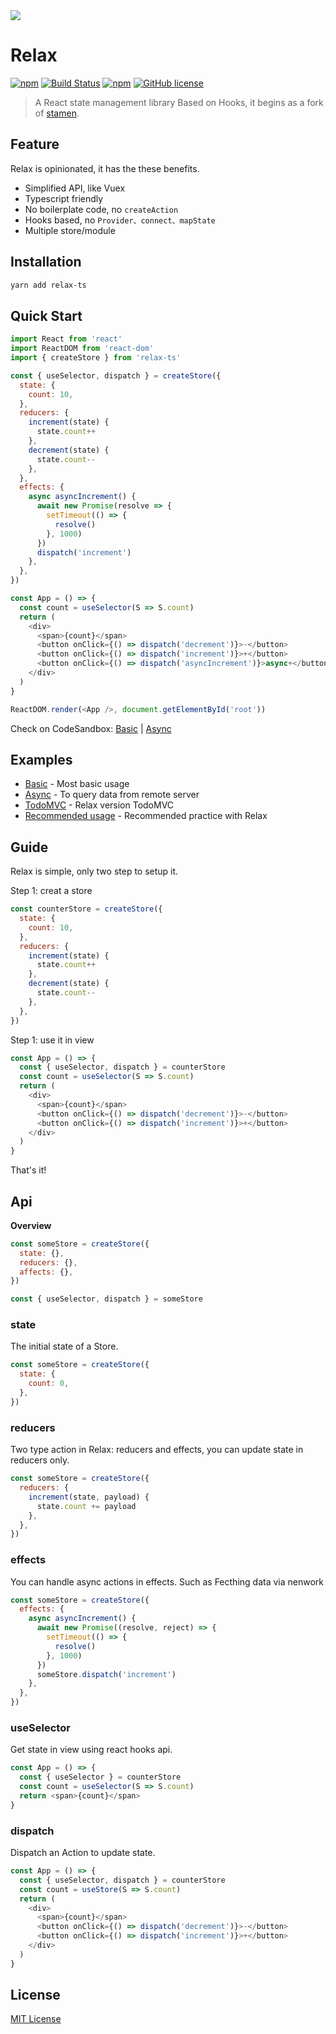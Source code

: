 <img src="http://forsigner.com/images/dahlia/dahlia-stamen.svg"  align="center"/>

# Relax

[![npm](https://img.shields.io/npm/v/relax-ts.svg)](https://www.npmjs.com/package/relax-ts) [![Build Status](https://travis-ci.org/luv-sic/relax.svg?branch=master)](https://travis-ci.org/luv-sic/relax) [](https://coveralls.io/github/luv-sic/relax?branch=master)
[![npm](https://img.shields.io/badge/TypeScript-%E2%9C%93-007ACC.svg)](https://www.typescriptlang.org/) [![GitHub license](https://img.shields.io/github/license/luv-sic/relax.svg)](https://github.com/luv-sic/relax/blob/master/LICENSE)

> A React state management library Based on Hooks, it begins as a fork of [stamen](https://github.com/forsigner/stamen).

## Feature

Relax is opinionated, it has the these benefits.

* Simplified API, like Vuex
* Typescript friendly
* No boilerplate code, no `createAction`
* Hooks based, no `Provider、connect、mapState`
* Multiple store/module

## Installation

```sh
yarn add relax-ts
```

## Quick Start

```js
import React from 'react'
import ReactDOM from 'react-dom'
import { createStore } from 'relax-ts'

const { useSelector, dispatch } = createStore({
  state: {
    count: 10,
  },
  reducers: {
    increment(state) {
      state.count++
    },
    decrement(state) {
      state.count--
    },
  },
  effects: {
    async asyncIncrement() {
      await new Promise(resolve => {
        setTimeout(() => {
          resolve()
        }, 1000)
      })
      dispatch('increment')
    },
  },
})

const App = () => {
  const count = useSelector(S => S.count)
  return (
    <div>
      <span>{count}</span>
      <button onClick={() => dispatch('decrement')}>-</button>
      <button onClick={() => dispatch('increment')}>+</button>
      <button onClick={() => dispatch('asyncIncrement')}>async+</button>
    </div>
  )
}

ReactDOM.render(<App />, document.getElementById('root'))
```

Check on CodeSandbox: [Basic](https://codesandbox.io/s/0vrrlkjx5w) | [Async](https://codesandbox.io/s/kmq65p3l97)

## Examples

- [Basic](https://github.com/luv-sic/relax/tree/master/examples/basic) - Most basic usage
- [Async](https://github.com/luv-sic/relax/tree/master/examples/async) - To query data from remote server
- [TodoMVC](https://github.com/luv-sic/relax/tree/master/examples/todomvc) - Relax version TodoMVC
- [Recommended usage](https://github.com/luv-sic/relax/tree/master/examples/recommended-usage) - Recommended practice with Relax

## Guide

Relax is simple, only two step to setup it.

Step 1: creat a store

```js
const counterStore = createStore({
  state: {
    count: 10,
  },
  reducers: {
    increment(state) {
      state.count++
    },
    decrement(state) {
      state.count--
    },
  },
})
```

Step 1: use it in view

```js
const App = () => {
  const { useSelector, dispatch } = counterStore
  const count = useSelector(S => S.count)
  return (
    <div>
      <span>{count}</span>
      <button onClick={() => dispatch('decrement')}>-</button>
      <button onClick={() => dispatch('increment')}>+</button>
    </div>
  )
}
```

That's it!

## Api

**Overview**

```js
const someStore = createStore({
  state: {},
  reducers: {},
  affects: {},
})

const { useSelector, dispatch } = someStore
```

### state

The initial state of a Store.

```js
const someStore = createStore({
  state: {
    count: 0,
  },
})
```

### reducers

Two type action in Relax: reducers and effects, you can update state in reducers only.

```js
const someStore = createStore({
  reducers: {
    increment(state, payload) {
      state.count += payload
    },
  },
})
```

### effects

You can handle async actions in effects. Such as Fecthing data via nenwork

```js
const someStore = createStore({
  effects: {
    async asyncIncrement() {
      await new Promise((resolve, reject) => {
        setTimeout(() => {
          resolve()
        }, 1000)
      })
      someStore.dispatch('increment')
    },
  },
})
```

### useSelector

Get state in view using react hooks api.

```js
const App = () => {
  const { useSelector } = counterStore
  const count = useSelector(S => S.count)
  return <span>{count}</span>
}
```

### dispatch

Dispatch an Action to update state.

```js
const App = () => {
  const { useSelector, dispatch } = counterStore
  const count = useStore(S => S.count)
  return (
    <div>
      <span>{count}</span>
      <button onClick={() => dispatch('decrement')}>-</button>
      <button onClick={() => dispatch('increment')}>+</button>
    </div>
  )
}
```

## License

[MIT License](https://github.com/luv-sic/relax/blob/master/LICENSE)
